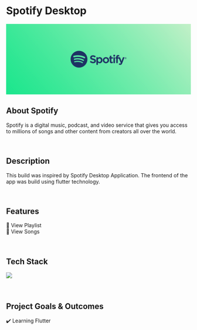 # Spotify Desktop
![Readme Image](https://github.com/emiz98/react-spotify/blob/master/readme.png?raw=true)
<br/>

## About Spotify
Spotify is a digital music, podcast, and video service that gives you access to millions of songs and other content from creators all over the world.

<br/>

## Description
This build was inspired by Spotify Desktop Application. The frontend of the app was build using flutter technology.

<br/>

## Features
🚀 View Playlist <br/>
🚀 View Songs

<br/>

## Tech Stack
<p float="left">
  <img src="https://cdn.sanity.io/images/1z5g6za5/production/a093a4d518fd1e3f6d57b8a9ce4b9dc1a664c0aa-64x64.png?w=2000&fit=max&auto=format" width="60"  style="padding-right:20px"/>
</p>

<br/>

## Project Goals & Outcomes
✔️ Learning Flutter <br/>